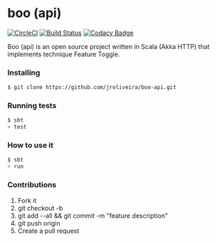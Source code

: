 # boo (api)

[![CircleCI](https://circleci.com/gh/jroliveira/boo-api.svg?style=svg)](https://circleci.com/gh/jroliveira/boo-api)
[![Build Status](https://travis-ci.org/jroliveira/boo-api.svg?branch=master)](https://travis-ci.org/jroliveira/boo-api)
[![Codacy Badge](https://api.codacy.com/project/badge/Grade/894774e2458342f5b6387fd0d6739f98)](https://www.codacy.com/app/jroliveira/boo-api?utm_source=github.com&utm_medium=referral&utm_content=jroliveira/boo-api&utm_campaign=badger)

Boo (api) is an open source project written in Scala (Akka HTTP) that implements technique Feature Toggle.

### Installing

``` bash
$ git clone https://github.com/jroliveira/boo-api.git
```

### Running tests

``` bash
$ sbt
> test
```

### How to use it

``` bash
$ sbt
> run
```

### Contributions

1. Fork it
2. git checkout -b <branch-name>
3. git add --all && git commit -m "feature description"
4. git push origin <branch-name>
5. Create a pull request
